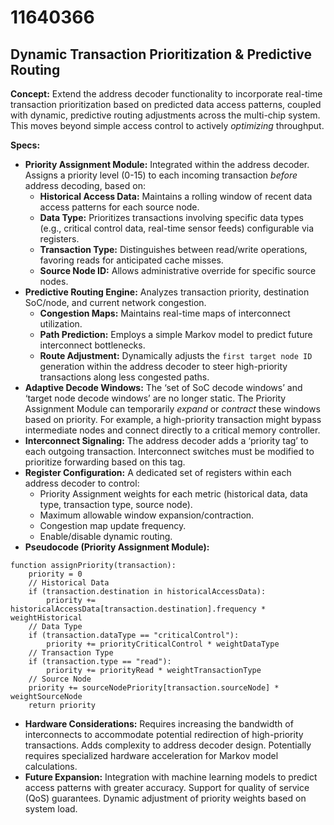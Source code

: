 # 11640366

## Dynamic Transaction Prioritization & Predictive Routing

**Concept:** Extend the address decoder functionality to incorporate real-time transaction prioritization based on predicted data access patterns, coupled with dynamic, predictive routing adjustments across the multi-chip system. This moves beyond simple access control to actively *optimizing* throughput.

**Specs:**

*   **Priority Assignment Module:** Integrated within the address decoder. Assigns a priority level (0-15) to each incoming transaction *before* address decoding, based on:
    *   **Historical Access Data:** Maintains a rolling window of recent data access patterns for each source node.
    *   **Data Type:**  Prioritizes transactions involving specific data types (e.g., critical control data, real-time sensor feeds) configurable via registers.
    *   **Transaction Type:**  Distinguishes between read/write operations, favoring reads for anticipated cache misses.
    *   **Source Node ID:** Allows administrative override for specific source nodes.
*   **Predictive Routing Engine:**  Analyzes transaction priority, destination SoC/node, and current network congestion. 
    *   **Congestion Maps:**  Maintains real-time maps of interconnect utilization.
    *   **Path Prediction:** Employs a simple Markov model to predict future interconnect bottlenecks.
    *   **Route Adjustment:** Dynamically adjusts the `first target node ID` generation within the address decoder to steer high-priority transactions along less congested paths.
*   **Adaptive Decode Windows:** The ‘set of SoC decode windows’ and ‘target node decode windows’ are no longer static. The Priority Assignment Module can temporarily *expand* or *contract* these windows based on priority. For example, a high-priority transaction might bypass intermediate nodes and connect directly to a critical memory controller.
*   **Interconnect Signaling:** The address decoder adds a ‘priority tag’ to each outgoing transaction. Interconnect switches must be modified to prioritize forwarding based on this tag.
*   **Register Configuration:** A dedicated set of registers within each address decoder to control:
    *   Priority Assignment weights for each metric (historical data, data type, transaction type, source node).
    *   Maximum allowable window expansion/contraction.
    *   Congestion map update frequency.
    *   Enable/disable dynamic routing.
*   **Pseudocode (Priority Assignment Module):**

```
function assignPriority(transaction):
    priority = 0
    // Historical Data
    if (transaction.destination in historicalAccessData):
        priority += historicalAccessData[transaction.destination].frequency * weightHistorical
    // Data Type
    if (transaction.dataType == "criticalControl"):
        priority += priorityCriticalControl * weightDataType
    // Transaction Type
    if (transaction.type == "read"):
        priority += priorityRead * weightTransactionType
    // Source Node
    priority += sourceNodePriority[transaction.sourceNode] * weightSourceNode
    return priority
```

*   **Hardware Considerations:**  Requires increasing the bandwidth of interconnects to accommodate potential redirection of high-priority transactions. Adds complexity to address decoder design.  Potentially requires specialized hardware acceleration for Markov model calculations.
*   **Future Expansion:**  Integration with machine learning models to predict access patterns with greater accuracy.  Support for quality of service (QoS) guarantees. Dynamic adjustment of priority weights based on system load.